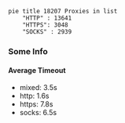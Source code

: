 
```mermaid
pie title 18207 Proxies in list
    "HTTP" : 13641
    "HTTPS": 3048
    "SOCKS" : 2939
```

### Some Info
#### Average Timeout

- mixed: 3.5s
- http: 1.6s
- https: 7.8s
- socks: 6.5s